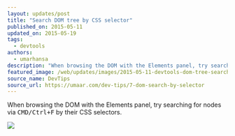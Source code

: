 ```yaml
---
layout: updates/post
title: "Search DOM tree by CSS selector"
published_on: 2015-05-11
updated_on: 2015-05-19
tags:
  - devtools
authors:
  - umarhansa
description: "When browsing the DOM with the Elements panel, try searching for nodes via <kbd class=kbd>CMD/Ctrl+F</kbd> by their CSS selectors."
featured_image: /web/updates/images/2015-05-11-devtools-dom-tree-search-by-css-selector/dom-search-by-selector.gif
source_name: DevTips
source_url: https://umaar.com/dev-tips/7-dom-search-by-selector
---
```

When browsing the DOM with the Elements panel, try searching for nodes via <kbd class="kbd">CMD/Ctrl+F</kbd> by their CSS selectors.

<img class="block" src="/web/updates/images/2015-05-11-devtools-dom-tree-search-by-css-selector/dom-search-by-selector.gif">

